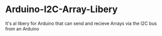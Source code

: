 # Arduino-I2C-Array-Libery
It's al libery for Arduino that can send and recieve Arrays via the I2C bus from an Arduino

